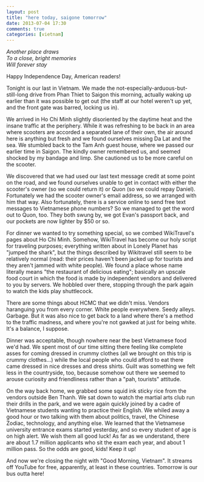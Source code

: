 ```yaml
---
layout: post
title: "here today, saigone tomorrow"
date: 2013-07-04 17:30
comments: true
categories: [vietnam]
---
```


<em>Another place draws<br/>
To a close, bright memories<br/>
Will forever stay</em>

Happy Independence Day, American readers!

Tonight is our last in Vietnam.  We made the not-especially-arduous-but-still-long drive from Phan Thiet to Saigon this morning, actually waking up earlier than it was possible to get out (the staff at our hotel weren't up yet, and the front gate was barred, locking us in).

We arrived in Ho Chi Minh slightly disoriented by the daytime heat and the insane traffic at the periphery.  While it was refreshing to be back in an area where scooters are accorded a separated lane of their own, the air around here is anything but fresh and we found ourselves missing Da Lat and the sea.  We stumbled back to the Tam Anh guest house, where we passed our earlier time in Saigon.  The kindly owner remembered us, and seemed shocked by my bandage and limp.  She cautioned us to be more careful on the scooter.

We discovered that we had used our last text message credit at some point on the road, and we found ourselves unable to get in contact with either the scooter's owner (so we could return it) or Quon (so we could repay Daniel).  Fortunately we had the scooter owner's email address, so we arranged with him that way.  Also fortunately, there is a service online to send free text messages to Vietnamese phone numbers?  So we managed to get the word out to Quon, too.  They both swung by, we got Evan's passport back, and our pockets are now lighter by $50 or so.

For dinner we wanted to try something special, so we combed WikiTravel's pages about Ho Chi Minh.  Somehow, WikiTravel has become our holy script for traveling purposes; everything written about in Lonely Planet has "jumped the shark", but the things described by Wikitravel still seem to be relatively normal (read: their prices haven't been jacked up for tourists and they aren't jammed with white people).  We found a place whose name literally means "the restaurant of delicious eating"; basically an upscale food court in which the food is made by independent vendors and delivered to you by servers.  We hobbled over there, stopping through the park again to watch the kids play shuttlecock.

There are some things about HCMC that we didn't miss.  Vendors haranguing you from every corner.  White people everywhere.  Seedy alleys.  Garbage.  But it was also nice to get back to a land where there's a method to the traffic madness, and where you're not gawked at just for being white.  It's a balance, I suppose.

Dinner was acceptable, though nowhere near the best Vietnamese food we'd had.  We spent most of our time sitting there feeling like complete asses for coming dressed in crummy clothes (all we brought on this trip is crummy clothes...) while the local people who could afford to eat there came dressed in nice dresses and dress shirts.  Guilt was something we felt less in the countryside, too, because somehow out there we seemed to arouse curiosity and friendliness rather than a "pah, tourists" attitude.

On the way back home, we grabbed some squid ink sticky rice from the vendors outside Ben Thanh.  We sat down to watch the martial arts club run their drills in the park, and we were again quickly joined by a cadre of Vietnamese students wanting to practice their English.  We whiled away a good hour or two talking with them about politics, travel, the Chinese Zodiac, technology, and anything else.  We learned that the Vietnamese university entrance exams started yesterday, and so every student of age is on high alert.  We wish them all good luck!  As far as we understand, there are about 1.7 million applicants who sit the exam each year, and about 1 million pass.  So the odds are good, kids!  Keep it up!

And now we're closing the night with "Good Morning, Vietnam".  It streams off YouTube for free, apparently, at least in these countries.  Tomorrow is our bus outta here!
